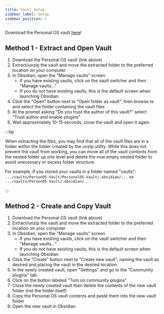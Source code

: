 ```yaml
---
title: Vault Setup
sidebar_label: Setup
sidebar_position: 1
---
```

Download the Personal OS vault [here](https://2ly.link/266rV)!

## Method 1 - Extract and Open Vault

1. Download the Personal OS vault (link above)
2. Extract/unzip the vault and move the extracted folder to the preferred location on your computer
3. In Obsidian, open the "Manage vaults" screen
    - If you have existing vaults, click on the vault switcher and then "Manage vaults..."
    - If you do not have existing vaults, this is the default screen when launching Obsidian
4. Click the "Open" button next to "Open folder as vault", then browse to and select the folder containing the vault files
5. At the prompt asking "Do you trust the author of this vault?" select "Trust author and enable plugins"
6. Wait approximately 10-15 seconds, close the vault and open it again

:::tip

When extracting the files, you may find that all of the vault files are in a folder within the folder created by the unzip utility. While this does not prevent the vault from working, you can move all of the vault contents from the nested folder up one level and delete the now empty nested folder to avoid unecessary or excess folder structure.

For example, if you stored your vaults in a folder named "vaults":
`.../vaults/PersonOS-Vault/PersonalOS-Vault/.obsidian/...`
vs
`.../vaults/PersonOS-Vault/.obsidian/...`

:::

## Method 2 - Create and Copy Vault

1. Download the Personal OS vault (link above)
2. Extract/unzip the vault and move the extracted folder to the preferred location on your computer
3. In Obsidian, open the "Manage vaults" screen
    - If you have existing vaults, click on the vault switcher and then "Manage vaults..."
    - If you do not have existing vaults, this is the default screen when launching Obsidian
4. Click the "Create" button next to "Create new vault", naming the vault as desired and placing the vault in the desired location
5. In the newly created vault, open "Settings" and go to the "Community plugins" tab
6. Click on the button labeled "Turn on community plugins"
7. Close the newly created vault then delete the contents of the new vault folder (not the folder itself)
8. Copy the Personal OS vault contents and paste them into the new vault folder
9. Open the new vault in Obsidian
